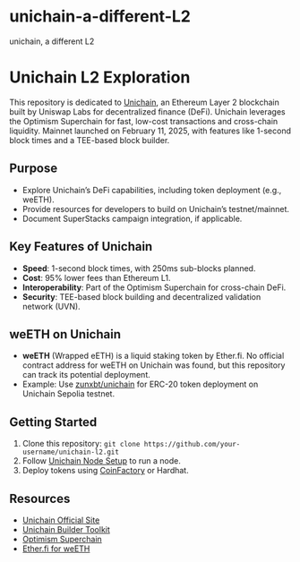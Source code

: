 # unichain-a-different-L2
unichain, a different L2
# Unichain L2 Exploration

This repository is dedicated to [Unichain](https://www.unichain.org), an Ethereum Layer 2 blockchain built by Uniswap Labs for decentralized finance (DeFi). Unichain leverages the Optimism Superchain for fast, low-cost transactions and cross-chain liquidity. Mainnet launched on February 11, 2025, with features like 1-second block times and a TEE-based block builder.[](https://www.unichain.org/explore)[](https://dailyhodl.com/2025/02/11/uniswap-labs-launches-mainnet-for-new-ethereum-layer-2-unichain/)

## Purpose
- Explore Unichain’s DeFi capabilities, including token deployment (e.g., weETH).
- Provide resources for developers to build on Unichain’s testnet/mainnet.
- Document SuperStacks campaign integration, if applicable.

## Key Features of Unichain
- **Speed**: 1-second block times, with 250ms sub-blocks planned.[](https://blog.uniswap.org/introducing-unichain)
- **Cost**: 95% lower fees than Ethereum L1.[](https://www.antiersolutions.com/blogs/unichain-blockchain-key-features-functionality-and-use-cases-explained/)
- **Interoperability**: Part of the Optimism Superchain for cross-chain DeFi.[](https://cryptoast.fr/unichain-layer-2-uniswap/)
- **Security**: TEE-based block building and decentralized validation network (UVN).[](https://www.panewslab.com/en/articledetails/x2kjw3u7.html)

## weETH on Unichain
- **weETH** (Wrapped eETH) is a liquid staking token by Ether.fi. No official contract address for weETH on Unichain was found, but this repository can track its potential deployment.
- Example: Use [zunxbt/unichain](https://github.com/zunxbt/unichain) for ERC-20 token deployment on Unichain Sepolia testnet.[](https://github.com/zunxbt/unichain)

## Getting Started
1. Clone this repository: `git clone https://github.com/your-username/unichain-l2.git`
2. Follow [Unichain Node Setup](https://github.com/Uniswap/unichain-node) to run a node.[](https://medium.com/%40charingane/how-to-run-a-unichain-node-a-complete-beginners-guide-a3fdb994804d)
3. Deploy tokens using [CoinFactory](https://medium.com/@coinfactory_/what-is-unichain-a-new-layer-2-solution-by-uniswap-8fddf0a0fddf) or Hardhat.[](https://medium.com/%40coinfactory/what-is-unichain-a-new-layer-2-solution-by-uniswap-24f9055dc15b)

## Resources
- [Unichain Official Site](https://www.unichain.org)
- [Unichain Builder Toolkit](https://uniswap.org/blog/unichain)
- [Optimism Superchain](https://www.optimism.io/superchain)
- [Ether.fi for weETH](https://ether.fi/)
